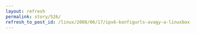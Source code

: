 ```yaml
---
layout: refresh
permalink: story/526/
refresh_to_post_id: /linux/2008/06/17/ipv6-konfigurls-avagy-a-linuxbox-hu-ipv6-ready
---
```

